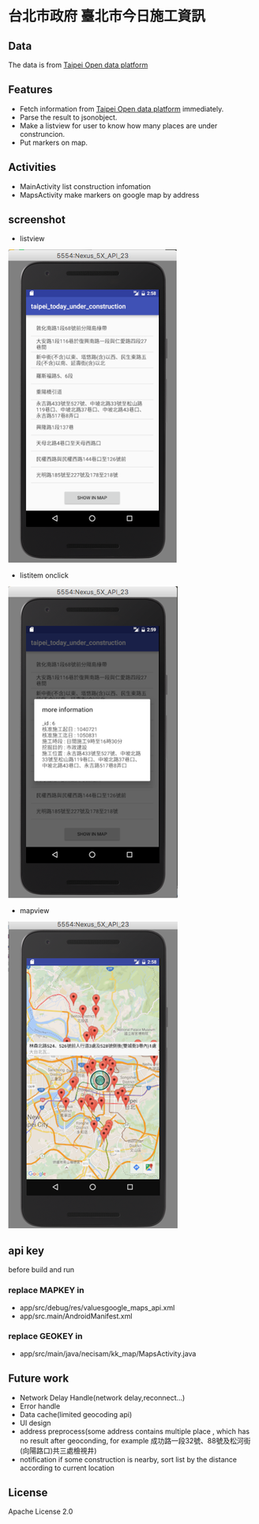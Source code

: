 # 台北市政府 臺北市今日施工資訊


## Data
The data is from [Taipei Open data platform](http://data.taipei)

## Features
- Fetch information from [Taipei Open data platform](http://data.taipei) immediately.
- Parse the result to jsonobject.
- Make a listview for user to know how many places are under construncion.
- Put markers on map.

## Activities
- MainActivity
	list construction infomation
- MapsActivity
	make markers on google map by address

## screenshot
- listview

![listview](img/list.png)
- listitem onclick

![moreinfo](img/moreinfo.png)
- mapview

![mapview](img/map.png)

## api key
before build and run 
### replace MAPKEY in
- app/src/debug/res/valuesgoogle_maps_api.xml
- app/src.main/AndroidManifest.xml

### replace GEOKEY in 
- app/src/main/java/necisam/kk_map/MapsActivity.java

## Future work
- Network Delay Handle(network delay,reconnect...)
- Error handle
- Data cache(limited geocoding api)
- UI design
- address preprocess(some address contains multiple place , which has no result after geoconding, for example 成功路一段32號、88號及松河街(向陽路口)共三處檢視井)
- notification if some construction is nearby, sort list by the distance according to current location

## License
Apache License 2.0
